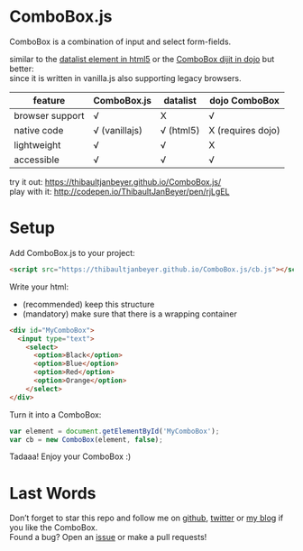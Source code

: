 # ComboBox.js
ComboBox is a combination of input and select form-fields.

similar to the [datalist element in html5]([https://developer.mozilla.org/en/docs/Web/HTML/Element/datalist) or the [ComboBox dijit in dojo](https://dojotoolkit.org/reference-guide/1.10/dijit/form/ComboBox.html) but better:  
since it is written in vanilla.js also supporting legacy browsers.

|feature|**ComboBox.js**|datalist|dojo ComboBox|
|---|---|---|---|
|browser support|√|X|√|
|native code|√ (vanillajs)|√ (html5)|X (requires dojo)|
|lightweight|√|√|X|
|accessible|√|√|√|

try it out: https://thibaultjanbeyer.github.io/ComboBox.js/  
play with it: http://codepen.io/ThibaultJanBeyer/pen/rjLgEL

# Setup

Add ComboBox.js to your project:

```html
<script src="https://thibaultjanbeyer.github.io/ComboBox.js/cb.js"></script>
```

Write your html:
- (recommended) keep this structure
- (mandatory) make sure that there is a wrapping container

```html
<div id="MyComboBox">
  <input type="text">
    <select>
      <option>Black</option>
      <option>Blue</option>
      <option>Red</option> 
      <option>Orange</option>
    </select>
</div>
```

Turn it into a ComboBox:

```javascript
var element = document.getElementById('MyComboBox');
var cb = new ComboBox(element, false);
```

Tadaaa! Enjoy your ComboBox :)

# Last Words

Don’t forget to star this repo and follow me on [github](https://github.com/ThibaultJanBeyer), [twitter](https://twitter.com/ThibaultBeyer) or [my blog](blog.thibaultjanbeyer.com) if you like the ComboBox.  
Found a bug? Open an [issue](https://github.com/ThibaultJanBeyer/ComboBox.js/issues) or make a pull requests!


